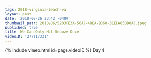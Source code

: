 ```yaml
---
tags: 2018-virginia-beach-va
layout: post
date: '2018-06-26 23:42 -0400'
thumbnail_path: 2018/06/5203FE3A-56A5-48EA-B860-31EEA85DD0A6.jpeg
published: true
title: We Can Only Hit Snooze Once
videoID: '277217331'
---
```

{% include vimeo.html id=page.videoID %}
Day 4
